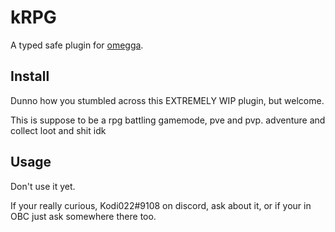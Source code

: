 # kRPG

A typed safe plugin for [omegga](https://github.com/brickadia-community/omegga).

## Install

Dunno how you stumbled across this EXTREMELY WIP plugin, but welcome.

This is suppose to be a rpg battling gamemode, pve and pvp. adventure and collect loot and shit idk

<!-- `omegga install gh:Kodi022/kRPG` -->

## Usage

Don't use it yet.

If your really curious, Kodi022#9108 on discord, ask about it, or if your in OBC just ask somewhere there too.
